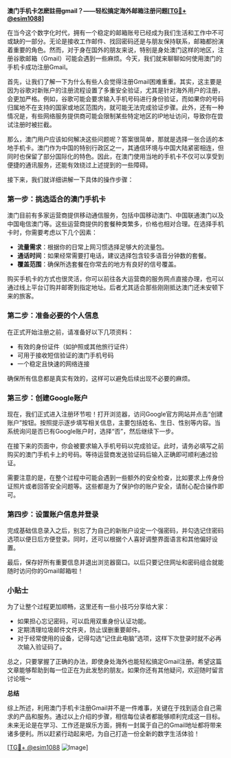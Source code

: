 **澳门手机卡怎麽註冊gmail？——轻松搞定海外邮箱注册问题[[TG💪+ @esim1088](https://t.me/s/esim1088)]**

在当今这个数字化时代，拥有一个稳定的邮箱账号已经成为我们生活和工作中不可或缺的一部分。无论是接收工作邮件、找回密码还是与朋友保持联系，邮箱都扮演着重要的角色。然而，对于身在国外的朋友来说，特别是身处澳门这样的地区，注册谷歌邮箱（Gmail）可能会遇到一些麻烦。今天，我们就来聊聊如何使用澳门的手机卡成功注册Gmail。

首先，让我们了解一下为什么有些人会觉得注册Gmail困难重重。其实，这主要是因为谷歌对新账户的注册流程设置了多重安全验证，尤其是针对海外用户的注册，会更加严格。例如，谷歌可能会要求输入手机号码进行身份验证，而如果你的号码归属地不在支持的国家或地区范围内，就可能无法完成验证步骤。此外，还有一种情况是，有些网络服务提供商可能会限制某些特定地区的IP地址访问，导致你在尝试注册时被拦截。

那么，澳门用户应该如何解决这些问题呢？答案很简单，那就是选择一张合适的本地手机卡。澳门作为中国的特别行政区之一，其通信环境与中国大陆紧密相连，但同时也保留了部分国际化的特色。因此，在澳门使用当地的手机卡不仅可以享受到便捷的通讯服务，还能有效绕过上述提到的一些障碍。

接下来，我们就详细讲解一下具体的操作步骤：

### 第一步：挑选适合的澳门手机卡

澳门目前有多家运营商提供移动通信服务，包括中国移动澳门、中国联通澳门以及中国电信澳门等。这些运营商提供的套餐种类繁多，价格也相对合理。在选择手机卡时，你需要考虑以下几个因素：
- **流量需求**：根据你的日常上网习惯选择足够大的流量包。
- **通话时间**：如果经常需要打电话，建议选择包含较多语音分钟数的套餐。
- **覆盖范围**：确保所选套餐在你常去的地方有良好的信号覆盖。

购买手机卡的方式也很灵活，你可以前往各大运营商的服务网点直接办理，也可以通过线上平台订购并邮寄到指定地址。后者尤其适合那些刚刚抵达澳门还未安顿下来的旅客。

### 第二步：准备必要的个人信息

在正式开始注册之前，请准备好以下几项资料：
- 有效的身份证件（如护照或其他旅行证件）
- 可用于接收短信验证的澳门手机号码
- 一个稳定且快速的网络连接

确保所有信息都是真实有效的，这样可以避免后续出现不必要的麻烦。

### 第三步：创建Google账户

现在，我们正式进入注册环节啦！打开浏览器，访问Google官方网站并点击“创建账户”按钮。按照提示逐步填写相关信息，主要包括姓名、生日、性别等内容。当系统询问是否已有Google账户时，选择“否”，然后继续下一步。

在接下来的页面中，你会被要求输入手机号码以完成验证。此时，请务必填写之前购买的澳门手机卡上的号码。等待运营商发送验证码后输入正确即可顺利通过验证。

需要注意的是，在整个过程中可能会遇到一些额外的安全检查，比如要求上传身份证照片或者回答安全问题等。这些都是为了保护你的账户安全，请耐心配合操作即可。

### 第四步：设置账户信息并登录

完成基础信息录入之后，别忘了为自己的新账户设定一个强密码，并勾选记住密码选项以便日后方便登录。同时，还可以根据个人喜好调整界面语言和其他偏好设置。

最后，保存好所有重要信息并退出浏览器窗口。以后只要记住网址和密码组合就能随时访问你的Gmail邮箱啦！

### 小贴士

为了让整个过程更加顺畅，这里还有一些小技巧分享给大家：
- 如果担心忘记密码，可以启用双重身份认证功能。
- 定期清理垃圾邮件文件夹，防止误删重要邮件。
- 对于经常使用的设备，记得勾选“记住此电脑”选项，这样下次登录时就不必再次输入验证码了。

总之，只要掌握了正确的办法，即使身处海外也能轻松搞定Gmail注册。希望这篇文章能够帮助到每一位正在为此发愁的朋友。如果你还有其他疑问，欢迎随时留言讨论哦～

**总结**

综上所述，利用澳门手机卡注册Gmail并不是一件难事，关键在于找到适合自己需求的产品和服务。通过以上介绍的步骤，相信每位读者都能够顺利完成这一目标。未来无论是在学习、工作还是娱乐方面，拥有一封属于自己的Gmail地址都将带来诸多便利。所以赶紧行动起来吧，为自己打造一份全新的数字生活体验！

[[TG💪+ @esim1088](https://t.me/s/esim1088) ![Image](https://i.postimg.cc/4NQfJmqS/Snipaste-2025-05-13-00-14-12.png)]